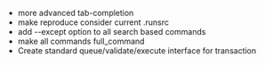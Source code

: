 * more advanced tab-completion
* make reproduce consider current .runsrc
* add --except option to all search based commands
* make all commands full_command
* Create standard queue/validate/execute interface for transaction